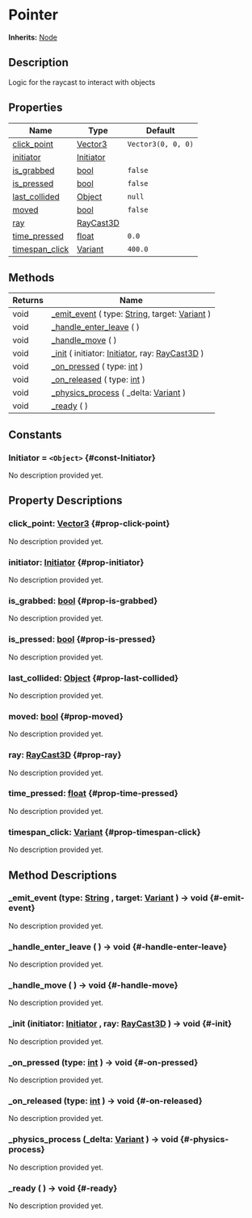 # Pointer
**Inherits:** [Node](https://docs.godotengine.org/de/4.x/classes/class_node.html)
    
## Description

Logic for the raycast to interact with objects

## Properties

| Name                                   | Type                                                                          | Default            |
| -------------------------------------- | ----------------------------------------------------------------------------- | ------------------ |
| [click_point](#prop-click-point)       | [Vector3](https://docs.godotengine.org/de/4.x/classes/class_vector3.html)     | `Vector3(0, 0, 0)` |
| [initiator](#prop-initiator)           | [Initiator](/reference/lib--utils--pointer--initiator.html)                   |                    |
| [is_grabbed](#prop-is-grabbed)         | [bool](https://docs.godotengine.org/de/4.x/classes/class_bool.html)           | `false`            |
| [is_pressed](#prop-is-pressed)         | [bool](https://docs.godotengine.org/de/4.x/classes/class_bool.html)           | `false`            |
| [last_collided](#prop-last-collided)   | [Object](https://docs.godotengine.org/de/4.x/classes/class_object.html)       | `null`             |
| [moved](#prop-moved)                   | [bool](https://docs.godotengine.org/de/4.x/classes/class_bool.html)           | `false`            |
| [ray](#prop-ray)                       | [RayCast3D](https://docs.godotengine.org/de/4.x/classes/class_raycast3d.html) |                    |
| [time_pressed](#prop-time-pressed)     | [float](https://docs.godotengine.org/de/4.x/classes/class_float.html)         | `0.0`              |
| [timespan_click](#prop-timespan-click) | [Variant](https://docs.godotengine.org/de/4.x/classes/class_variant.html)     | `400.0`            |

## Methods

| Returns | Name                                                                                                                                                                                             |
| ------- | ------------------------------------------------------------------------------------------------------------------------------------------------------------------------------------------------ |
| void    | [_emit_event](#-emit-event) ( type: [String](https://docs.godotengine.org/de/4.x/classes/class_string.html), target: [Variant](https://docs.godotengine.org/de/4.x/classes/class_variant.html) ) |
| void    | [_handle_enter_leave](#-handle-enter-leave) (  )                                                                                                                                                 |
| void    | [_handle_move](#-handle-move) (  )                                                                                                                                                               |
| void    | [_init](#-init) ( initiator: [Initiator](/reference/lib--utils--pointer--initiator.html), ray: [RayCast3D](https://docs.godotengine.org/de/4.x/classes/class_raycast3d.html) )                   |
| void    | [_on_pressed](#-on-pressed) ( type: [int](https://docs.godotengine.org/de/4.x/classes/class_int.html) )                                                                                          |
| void    | [_on_released](#-on-released) ( type: [int](https://docs.godotengine.org/de/4.x/classes/class_int.html) )                                                                                        |
| void    | [_physics_process](#-physics-process) ( _delta: [Variant](https://docs.godotengine.org/de/4.x/classes/class_variant.html) )                                                                      |
| void    | [_ready](#-ready) (  )                                                                                                                                                                           |





## Constants

### Initiator = `<Object>` {#const-Initiator}

No description provided yet.

## Property Descriptions

### click_point: [Vector3](https://docs.godotengine.org/de/4.x/classes/class_vector3.html) {#prop-click-point}

No description provided yet.

### initiator: [Initiator](/reference/lib--utils--pointer--initiator.html) {#prop-initiator}

No description provided yet.

### is_grabbed: [bool](https://docs.godotengine.org/de/4.x/classes/class_bool.html) {#prop-is-grabbed}

No description provided yet.

### is_pressed: [bool](https://docs.godotengine.org/de/4.x/classes/class_bool.html) {#prop-is-pressed}

No description provided yet.

### last_collided: [Object](https://docs.godotengine.org/de/4.x/classes/class_object.html) {#prop-last-collided}

No description provided yet.

### moved: [bool](https://docs.godotengine.org/de/4.x/classes/class_bool.html) {#prop-moved}

No description provided yet.

### ray: [RayCast3D](https://docs.godotengine.org/de/4.x/classes/class_raycast3d.html) {#prop-ray}

No description provided yet.

### time_pressed: [float](https://docs.godotengine.org/de/4.x/classes/class_float.html) {#prop-time-pressed}

No description provided yet.

### timespan_click: [Variant](https://docs.godotengine.org/de/4.x/classes/class_variant.html) {#prop-timespan-click}

No description provided yet.

## Method Descriptions

###  _emit_event (type: [String](https://docs.godotengine.org/de/4.x/classes/class_string.html) , target: [Variant](https://docs.godotengine.org/de/4.x/classes/class_variant.html)  ) -> void {#-emit-event}

No description provided yet.

###  _handle_enter_leave ( ) -> void {#-handle-enter-leave}

No description provided yet.

###  _handle_move ( ) -> void {#-handle-move}

No description provided yet.

###  _init (initiator: [Initiator](/reference/lib--utils--pointer--initiator.html) , ray: [RayCast3D](https://docs.godotengine.org/de/4.x/classes/class_raycast3d.html)  ) -> void {#-init}

No description provided yet.

###  _on_pressed (type: [int](https://docs.godotengine.org/de/4.x/classes/class_int.html)  ) -> void {#-on-pressed}

No description provided yet.

###  _on_released (type: [int](https://docs.godotengine.org/de/4.x/classes/class_int.html)  ) -> void {#-on-released}

No description provided yet.

###  _physics_process (_delta: [Variant](https://docs.godotengine.org/de/4.x/classes/class_variant.html)  ) -> void {#-physics-process}

No description provided yet.

###  _ready ( ) -> void {#-ready}

No description provided yet.
